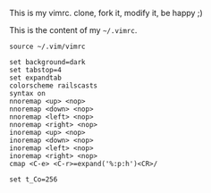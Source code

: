 This is my vimrc. clone, fork it, modify it, be happy ;)


This is the content of my `~/.vimrc`.
```
source ~/.vim/vimrc

set background=dark
set tabstop=4
set expandtab
colorscheme railscasts
syntax on
nnoremap <up> <nop>
nnoremap <down> <nop>
nnoremap <left> <nop>
nnoremap <right> <nop>
inoremap <up> <nop>
inoremap <down> <nop>
inoremap <left> <nop>
inoremap <right> <nop>
cmap <C-e> <C-r>=expand('%:p:h')<CR>/

set t_Co=256
```
